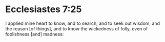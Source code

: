 # Ecclesiastes 7:25

I applied mine heart to know, and to search, and to seek out wisdom, and the reason [of things], and to know the wickedness of folly, even of foolishness [and] madness: